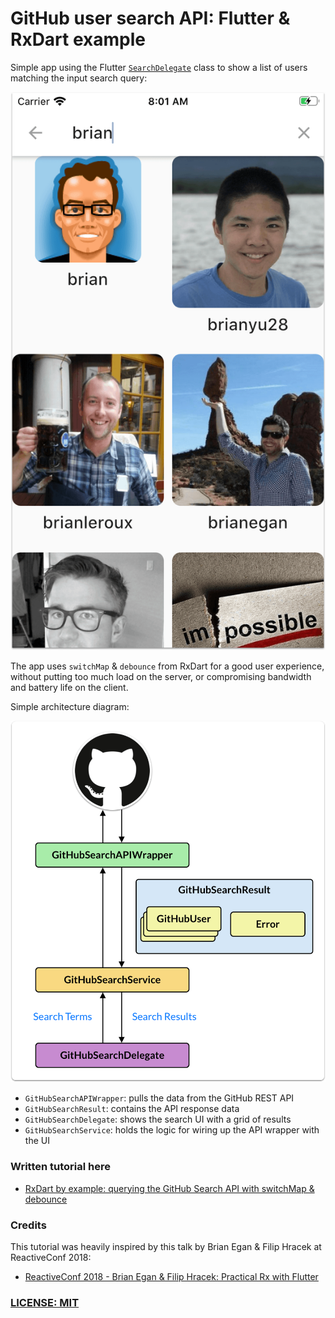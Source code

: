 # GitHub user search API: Flutter & RxDart example

Simple app using the Flutter [`SearchDelegate`](https://api.flutter.dev/flutter/material/SearchDelegate-class.html) class to show a list of users matching the input search query:

![](media/github-search-flutter-screenshot.png)

The app uses `switchMap` & `debounce` from RxDart for a good user experience, without putting too much load on the server, or compromising bandwidth and battery life on the client.

Simple architecture diagram:

![](media/github-search-diagram.png)

- `GitHubSearchAPIWrapper`: pulls the data from the GitHub REST API
- `GitHubSearchResult`: contains the API response data
- `GitHubSearchDelegate`: shows the search UI with a grid of results
- `GitHubSearchService`: holds the logic for wiring up the API wrapper with the UI

### Written tutorial here

- [RxDart by example: querying the GitHub Search API with switchMap & debounce](https://codewithandrea.com/videos/2020-05-11-rxdart-by-example-github-search/)

### Credits

This tutorial was heavily inspired by this talk by Brian Egan & Filip Hracek at ReactiveConf 2018:

- [ReactiveConf 2018 - Brian Egan & Filip Hracek: Practical Rx with Flutter](https://youtu.be/7O1UO5rEpRc)

### [LICENSE: MIT](LICENSE.md)


